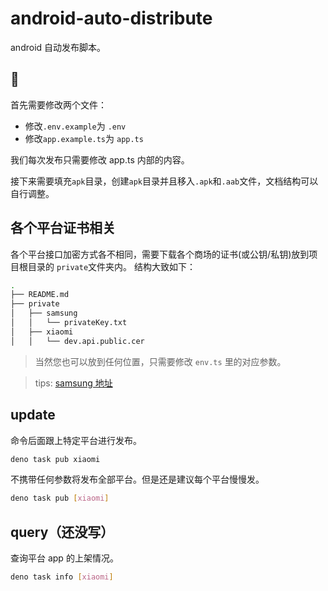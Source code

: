 # android-auto-distribute

android 自动发布脚本。

## 🍟

首先需要修改两个文件：

- 修改`.env.example`为 `.env`
- 修改`app.example.ts`为 `app.ts`

我们每次发布只需要修改 app.ts 内部的内容。

接下来需要填充`apk`目录，创建`apk`目录并且移入`.apk`和`.aab`文件，文档结构可以自行调整。

## 各个平台证书相关

各个平台接口加密方式各不相同，需要下载各个商场的证书(或公钥/私钥)放到项目根目录的 `private`文件夹内。
结构大致如下：

```bash
.
├── README.md
├── private
│   ├── samsung
│   │   └── privateKey.txt
│   ├── xiaomi
│   │   └── dev.api.public.cer
```

> 当然您也可以放到任何位置，只需要修改 `env.ts` 里的对应参数。

> tips: [samsung 地址](https://developer.samsung.com/galaxy-store/galaxy-store-developer-api/create-an-access-token.html)

## update

命令后面跟上特定平台进行发布。

```bash
deno task pub xiaomi
```

不携带任何参数将发布全部平台。但是还是建议每个平台慢慢发。

```bash
deno task pub [xiaomi]
```

## query（还没写）

查询平台 app 的上架情况。

```bash
deno task info [xiaomi]
```
